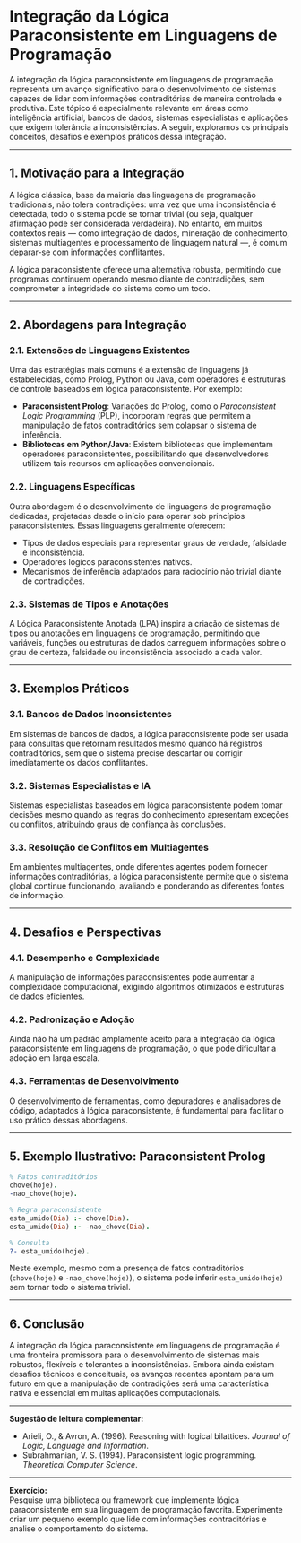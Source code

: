 # Integração da Lógica Paraconsistente em Linguagens de Programação

A integração da lógica paraconsistente em linguagens de programação representa um avanço significativo para o desenvolvimento de sistemas capazes de lidar com informações contraditórias de maneira controlada e produtiva. Este tópico é especialmente relevante em áreas como inteligência artificial, bancos de dados, sistemas especialistas e aplicações que exigem tolerância a inconsistências. A seguir, exploramos os principais conceitos, desafios e exemplos práticos dessa integração.

---

## 1. **Motivação para a Integração**

A lógica clássica, base da maioria das linguagens de programação tradicionais, não tolera contradições: uma vez que uma inconsistência é detectada, todo o sistema pode se tornar trivial (ou seja, qualquer afirmação pode ser considerada verdadeira). No entanto, em muitos contextos reais — como integração de dados, mineração de conhecimento, sistemas multiagentes e processamento de linguagem natural —, é comum deparar-se com informações conflitantes.

A lógica paraconsistente oferece uma alternativa robusta, permitindo que programas continuem operando mesmo diante de contradições, sem comprometer a integridade do sistema como um todo.

---

## 2. **Abordagens para Integração**

### 2.1. **Extensões de Linguagens Existentes**

Uma das estratégias mais comuns é a extensão de linguagens já estabelecidas, como Prolog, Python ou Java, com operadores e estruturas de controle baseados em lógica paraconsistente. Por exemplo:

- **Paraconsistent Prolog**: Variações do Prolog, como o *Paraconsistent Logic Programming* (PLP), incorporam regras que permitem a manipulação de fatos contraditórios sem colapsar o sistema de inferência.
- **Bibliotecas em Python/Java**: Existem bibliotecas que implementam operadores paraconsistentes, possibilitando que desenvolvedores utilizem tais recursos em aplicações convencionais.

### 2.2. **Linguagens Específicas**

Outra abordagem é o desenvolvimento de linguagens de programação dedicadas, projetadas desde o início para operar sob princípios paraconsistentes. Essas linguagens geralmente oferecem:

- Tipos de dados especiais para representar graus de verdade, falsidade e inconsistência.
- Operadores lógicos paraconsistentes nativos.
- Mecanismos de inferência adaptados para raciocínio não trivial diante de contradições.

### 2.3. **Sistemas de Tipos e Anotações**

A Lógica Paraconsistente Anotada (LPA) inspira a criação de sistemas de tipos ou anotações em linguagens de programação, permitindo que variáveis, funções ou estruturas de dados carreguem informações sobre o grau de certeza, falsidade ou inconsistência associado a cada valor.

---

## 3. **Exemplos Práticos**

### 3.1. **Bancos de Dados Inconsistentes**

Em sistemas de bancos de dados, a lógica paraconsistente pode ser usada para consultas que retornam resultados mesmo quando há registros contraditórios, sem que o sistema precise descartar ou corrigir imediatamente os dados conflitantes.

### 3.2. **Sistemas Especialistas e IA**

Sistemas especialistas baseados em lógica paraconsistente podem tomar decisões mesmo quando as regras do conhecimento apresentam exceções ou conflitos, atribuindo graus de confiança às conclusões.

### 3.3. **Resolução de Conflitos em Multiagentes**

Em ambientes multiagentes, onde diferentes agentes podem fornecer informações contraditórias, a lógica paraconsistente permite que o sistema global continue funcionando, avaliando e ponderando as diferentes fontes de informação.

---

## 4. **Desafios e Perspectivas**

### 4.1. **Desempenho e Complexidade**

A manipulação de informações paraconsistentes pode aumentar a complexidade computacional, exigindo algoritmos otimizados e estruturas de dados eficientes.

### 4.2. **Padronização e Adoção**

Ainda não há um padrão amplamente aceito para a integração da lógica paraconsistente em linguagens de programação, o que pode dificultar a adoção em larga escala.

### 4.3. **Ferramentas de Desenvolvimento**

O desenvolvimento de ferramentas, como depuradores e analisadores de código, adaptados à lógica paraconsistente, é fundamental para facilitar o uso prático dessas abordagens.

---

## 5. **Exemplo Ilustrativo: Paraconsistent Prolog**

```prolog
% Fatos contraditórios
chove(hoje).
-nao_chove(hoje).

% Regra paraconsistente
esta_umido(Dia) :- chove(Dia).
esta_umido(Dia) :- -nao_chove(Dia).

% Consulta
?- esta_umido(hoje).
```

Neste exemplo, mesmo com a presença de fatos contraditórios (`chove(hoje)` e `-nao_chove(hoje)`), o sistema pode inferir `esta_umido(hoje)` sem tornar todo o sistema trivial.

---

## 6. **Conclusão**

A integração da lógica paraconsistente em linguagens de programação é uma fronteira promissora para o desenvolvimento de sistemas mais robustos, flexíveis e tolerantes a inconsistências. Embora ainda existam desafios técnicos e conceituais, os avanços recentes apontam para um futuro em que a manipulação de contradições será uma característica nativa e essencial em muitas aplicações computacionais.

---

**Sugestão de leitura complementar:**  
- Arieli, O., & Avron, A. (1996). Reasoning with logical bilattices. *Journal of Logic, Language and Information*.
- Subrahmanian, V. S. (1994). Paraconsistent logic programming. *Theoretical Computer Science*.

---

**Exercício:**  
Pesquise uma biblioteca ou framework que implemente lógica paraconsistente em sua linguagem de programação favorita. Experimente criar um pequeno exemplo que lide com informações contraditórias e analise o comportamento do sistema.